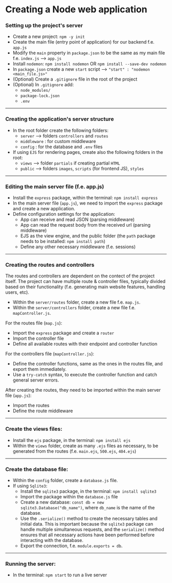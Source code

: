 # Creating a Node web application

### Setting up the project's server
- Create a new project: `npm -y init`
- Create the main file (entry point of application) for our backend f.e. `app.js`
- Modify the `main` property in `package.json` to be the same as my main file f.e. `index.js` --> `app.js`
- Install `nodemon`: `npm install nodemon` OR `npm install --save-dev nodemon`
- In `package.json` create a new `start` script --> `"start" : "nodemon <main_file.js>"`
- (Optional) Create a `.gitignore` file in the root of the project
- (Optional) In `.gitignore` add:
  - `node_modules/`
  - `package-lock.json`
  - `.env`

<hr>

### Creating the application's server structure
- In the root folder create the following folders:
  - `server` --> folders `controllers` and `routes`
  - `middleware` : for custom middleware
  - `config` : for the database and `.env` files
- If using `EJS` for rendering pages, create also the following folders in the root:
  - `views` --> folder `partials` if creating partial `HTML`
  - `public` --> folders `images`, `scripts` (for frontend JS), `styles` 

<hr>

### Editing the main server file (f.e. app.js)
- Install the `express` package, within the terminal: `npm install express`
- In the main server file (`app.js`), we need to import the `express` package and create a new application.
- Define configuration settings for the application:
  - App can receive and read JSON (parsing middleware)
  - App can read the request body from the received url (parsing middleware)
  - EJS as the view engine, and the public folder (the `path` package needs to be installed: `npm install path`)
  - Define any other necessary middleware (f.e. sessions)

<hr>

### Creating the routes and controllers
The routes and controllers are dependent on the contect of the project itself.
The project can have multiple route & controller files, typically divided based on their functionality (f.e. generating main website features, handling users, etc).

- Within the `server/routes` folder, create a new file f.e. `map.js`.
- Within the `server/controllers` folder, create a new file f.e. `mapController.js`.

For the routes file (`map.js`):
- Import the `express` package and create a `router`
- Import the controller file
- Define all available routes with their endpoint and controller function

For the controllers file (`mapController.js`):
- Define the controller functions, same as the ones in the routes file, and export them immediately.
- Use a `try-catch` syntax, to execute the controller function and catch general server errors.


After creating the routes, they need to be imported within the main server file (`app.js`):
- Import the routes
- Define the route middleware
<hr>

### Create the views files:
- Install the `ejs` package, in the terminal: `npm install ejs`
- Within the `views` folder, create as many `.ejs` files as necessary, to be generated from the routes (f.e. `main.ejs`, `500.ejs`, `404.ejs`)

<hr>

### Create the database file: 
- Within the `config` folder, create a `database.js` file.
- If using `Sqlite3`:
  - Install the `sqlite3` package, in the terminal: `npm install sqlite3`
  - Import the package within the `database.js` file
  - Create a new database: `const db = new sqlite3.Database("db_name")`, where `db_name` is the name of the database.
  - Use the `.serialize()` method to create the necessary tables and initial data. This is important because the `sqlite3` package can handle multiple simultaneous requests, and the `serialize()` method ensures that all necessary actions have been performed before interacting with the database. 
  - Export the connection, f.e. `module.exports = db`.
<hr>

### Running the server: 
- In the terminal: `npm start` to run a live server